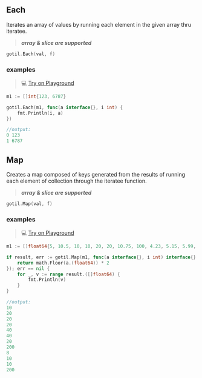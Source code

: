 ## Each

Iterates an array of values by running each element in the given array thru iteratee.

> ***array & slice are supported***

```go
gotil.Each(val, f)
```

### examples

>💻 [Try on Playground](https://go.dev/play/p/sgH-q0eERn4)

```go
m1 := []int{123, 6787}

gotil.Each(m1, func(a interface{}, i int) {
    fmt.Println(i, a)
})
```

```go
//output:
0 123
1 6787
```

## Map

Creates a map composed of keys generated from the results of running each element of collection through the iteratee function.

> ***array & slice are supported***

```go
gotil.Map(val, f)
```

### examples

>💻 [Try on Playground](https://go.dev/play/p/sgH-q0eERn4)

```go
m1 := []float64{5, 10.5, 10, 10, 20, 20, 10.75, 100, 4.23, 5.15, 5.99, 100.0001}

if result, err := gotil.Map(m1, func(a interface{}, i int) interface{} {
    return math.Floor(a.(float64)) * 2
}); err == nil {
    for _, v := range result.([]float64) {
        fmt.Println(v)
    }
}
```

```go
//output:
10
20
20
20
40
40
20
200
8
10
10
200
```